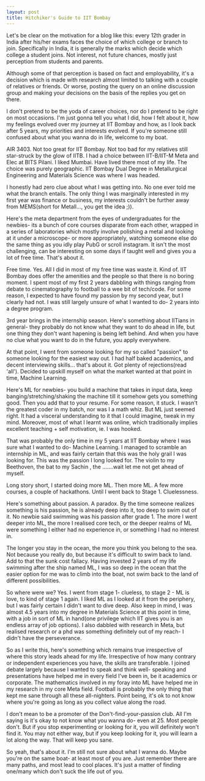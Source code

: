 ```yaml
---
layout: post
title: Hitchiker's Guide to IIT Bombay
---
```


Let's be clear on the motivation for a blog like this: every 12th grader in India after his/her exams faces the choice of which college or branch to join. Specifically in India, it is generally the marks which decide which college a student joins. Not interest, not future chances, mostly just perception from students and parents. 

Although some of that perception is based on fact and employability, it's a decision which is made with research almost limited to talking with a couple of relatives or friends. Or worse, posting the query on an online discussion group and making your decisions on the basis of the replies you get on there.

I don't pretend to be the yoda of career choices, nor do I pretend to be right on most occasions. I'm just gonna tell you what I did, how I felt about it, how my feelings evolved over my journey at IIT Bombay and how, as I look back after 5 years, my priorities and interests evolved. If you're someone still confused about what you wanna do in life, welcome to my boat.

AIR 3403. Not too great for IIT Bombay. Not too bad for my relatives still star-struck by the glow of IITB. I had a choice between IIT-B/IIT-M Meta and Elec at BITS Pilani. I liked Mumbai. Have lived there most of my life. The choice was purely geographic. IIT Bombay Dual Degree in Metallurgical Engineering and Materials Science was where I was headed. 

I honestly had zero clue about what I was getting into. No one ever told me what the branch entails. The only thing I was marginally interested in my first year was finance or business, my interests couldn't be further away from MEMS(short for Metall..., you get the idea ;)). 

Here's the meta department from the eyes of undergraduates for the newbies- its a bunch of core courses disparate from each other, wrapped in a series of laboratories which mostly involve polishing a metal and looking at it under a microscope- or more appropriately, watching someone else do the same thing as you idly play PubG or scroll instagram. It isn't the most challenging, can be interesting on some days if taught well and gives you a lot of free time. That's about it. 

Free time. Yes. All I did in most of my free time was waste it. Kind of. IIT Bombay does offer the amenities and the people so that there is no boring moment. I spent most of my first 2 years dabbling with things ranging from debate to cinematography to football to a wee bit of tech/code. For some reason, I expected to have found my passion by my second year, but I clearly had not. I was still largely unsure of what I wanted to do- 2 years into a degree program.

3rd year brings in the internship season. Here's something about IITians in general- they probably do not know what they want to do ahead in life, but one thing they don't want hapening is being left behind. And when you have no clue what you want to do in the future, you apply everywhere. 

At that point, I went from someone looking for my so called "passion" to someone looking for the easiest way out. I had half baked academics, and decent interviewing skills... that's about it. Got plenty of rejections(read 'all'). Decided to upskill myself on what the market wanted at that point in time, Machine Learning. 

Here's ML for newbies- you build a machine that takes in input data, keep banging/stretching/shaking the machine till it somehow gets you something good. Then you add that to your resume. For some reason, it stuck. I wasn't the greatest coder in my batch, nor was I a math whiz. But ML just seemed right. It had a visceral understanding to it that I could imagine, tweak in my mind. Moreover, most of what I learnt was online, which traditionally implies excellent teaching + self motivation, ie. I was hooked.

That was probably the only time in my 5 years at IIT Bombay where I was sure what I wanted to do- Machine Learning. I managed to scramble an internship in ML, and was fairly certain that this was the holy grail I was looking for. This was the passion I long looked for. The violin to my Beethoven, the bat to my Sachin , the .......wait let me not get ahead of myself. 

Long story short, I started doing more ML. Then more ML. A few more courses, a couple of hackathons. Until I went back to Stage 1. Cluelessness. 

Here's something about passion. A paradox. By the time someone realizes something is his passion, he is already deep into it, too deep to swim out of it. No newbie said swimming was his passion after grade 1. The more I went deeper into ML, the more I realised core tech, or the deeper realms of ML were something I either had no experience in, or something I had no interest in. 

The longer you stay in the ocean, the more you think you belong to the sea. Not because you really do, but because it's difficult to swim back to land. Add to that the sunk cost fallacy. Having invested 2 years of my life swimming after the ship named ML, I was so deep in the ocean that the easier option for me was to climb into the boat, not swim back to the land of different possibilities. 

So where were we? Yes. I went from stage 1- clueless, to stage 2 - ML is love, to kind of stage 1 again. I liked ML as I looked at it from the periphery, but I was fairly certain I didn't want to dive deep. Also keep in mind, I was almost 4.5 years into my degree in Materials Science at this point in time, with a job in sort of ML in hand(one privilege which IIT gives you is an endless array of job options). I also dabbled with research in Meta, but realised research or a phd was something definitely out of my reach- I didn't have the perseverance.

So as I write this, here's something which remains true irrespective of where this story leads ahead for my life. Irrespective of how many contrary or independent experiences you have, the skills are transferable. I joined debate largely because I wanted to speak and think well- speaking and presentations have helped me in every field I've been in, be it academics or corporate. The mathematics involved in my foray into ML have helped me in my research in my core Meta field. Football is probably the only thing that kept me sane through all these all-nighters. Point being, it's ok to not know where you're going as long as you collect value along the road.

I don't mean to be a promoter of the Don't-find-your-passion club. All I'm saying is it's okay to not know what you wanna do- even at 25. Most people don't. But if you stop experimenting or looking for it, you will definitely won't find it. You may not either way, but if you keep looking for it, you will learn a lot along the way. That will keep you sane.

So yeah, that's about it. I'm still not sure about what I wanna do. Maybe you're on the same boat- at least most of you are. Just remember there are many paths, and most lead to cool places. It's just a matter of finding one/many which don't suck the life out of you.

